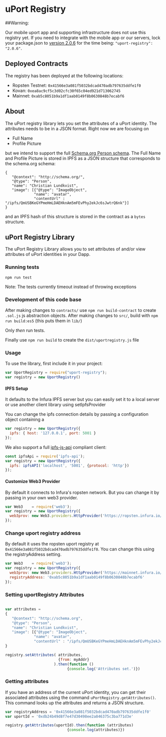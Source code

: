 # uPort Registry

##Warning:

Our mobile uport app and supporting infrastructure does not use this registry yet. If you need to integrate with the mobile app or our servers, lock your package.json to [version 2.0.6](https://github.com/ConsenSys/uport-registry/tree/v2.0.6) for the time being: `"uport-registry": "2.0.6"`.


## Deployed Contracts

The registry has been deployed at the following locations:

- Ropsten Testnet: `0x41566e3a081f5032bdcad470adb797635ddfe1f0`
- Kovan:           `0xea8ac9cf5c3d02cfc30f65c04ed921d713062745`
- Mainnet:         `0xab5c8051b9a1df1aab0149f8b0630848b7ecabf6`

## About

The uPort registry library lets you set the attributes of a uPort identity. The attributes needs to be in a JSON format. Right now we are focusing on

* Full Name
* Profile Picture

but we intend to support the full [Schema.org Person schema](http://schema.org/Person). The Full Name and Profile Picture is stored in IPFS as a JSON structure that corresponds to the schema.org schema:

```
{
   "@context": "http://schema.org/",
   "@type": "Person",
   "name": "Christian Lundkvist",
   "image": [{"@type": "ImageObject",
             "name": "avatar",
             "contentUrl" : "/ipfs/QmUSBKeGYPmeHmLDAEHknAm5mFEvPhy2ekJc6sJwtrQ6nk"}]
}
```

and an IPFS hash of this structure is stored in the contract as a `bytes` structure.

## uPort Registry Library

The uPort Registry Library allows you to set attributes of and/or view attributes of uPort identities in your Dapp. 

### Running tests

```
npm run test
```
Note: The tests currently timeout instead of throwing exceptions

### Development of this code base

After making changes to `contracts/` use `npm run build-contract` to create `.sol.js` js abstraction objects. After making changes to `src/`, build with `npm run build:es5` (this puts them in `lib/`)

Only *then* run tests.

Finally use `npm run build` to create the `dist/uportregistry.js` file

### Usage

To use the library, first include it in your project:

```javascript
var UportRegistry = require("uport-registry");
var registry = new UportRegistry()
```

#### IPFS Setup

It defaults to the Infura IPFS server but you can easily set it to a local server or use another client library using setIpfsProvider

You can change the ipfs connection details by passing a configuration object containing a 

```javascript
var registry = new UportRegistry({
  ipfs: { host: '127.0.0.1', port: 5001 }
});
```

We also support a full [ipfs-js-api](https://github.com/ipfs/js-ipfs-api) compliant client:

```javascript
const ipfsApi = require('ipfs-api');
var registry = new UportRegistry({
  ipfs: ipfsAPI('localhost', '5001', {protocol: 'http'})
});
```

#### Customize Web3 Provider

By default it connects to Infura's ropsten network. But you can change it by passing in your own web3 provider.

```javascript
var Web3    = require('web3');
var registry = new UportRegistry({
  web3prov: new Web3.providers.HttpProvider('https://ropsten.infura.io/uport-registry')
});
```

### Change uport registry address

By default it uses the ropsten uport registry at `0x41566e3a081f5032bdcad470adb797635ddfe1f0`. You can change this using the registryAddress setting.

```javascript
var Web3    = require('web3');
var registry = new UportRegistry({
  web3prov: new Web3.providers.HttpProvider('https://mainnet.infura.io/uport-registry'),
  registryAddress: '0xab5c8051b9a1df1aab0149f8b0630848b7ecabf6'
});
```

### Setting uportRegistry Attributes

```javascript

var attributes =
{
   "@context": "http://schema.org",
   "@type": "Person",
   "name": "Christian Lundkvist",
   "image": [{"@type": "ImageObject",
             "name": "avatar",
             "contentUrl" : "/ipfs/QmUSBKeGYPmeHmLDAEHknAm5mFEvPhy2ekJc6sJwtrQ6nk"}]
}

registry.setAttributes( attributes,
                        {from: myAddr}
                      ).then(function ()
                            {console.log('Attributes set.')})
```

### Getting attributes

If you have an address of the current uPort identity, you can get their associated attributes using the command `uPortRegistry.getAttributes()`. This command looks up the attributes and returns a JSON structure.

```javascript
var registryAddress = '0x41566e3a081f5032bdcad470adb797635ddfe1f0'
var uportId = '0xdb24b49d8f7e47d30498ee2a846375c3ba771d3e'

registry.getAttributes(uportId).then(function (attributes)
                            {console.log(attributes)})
```
